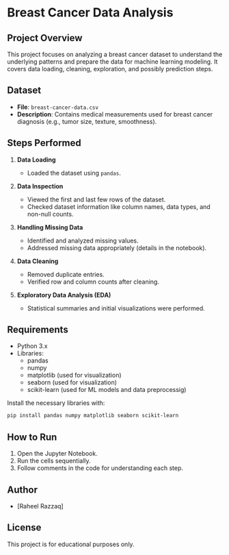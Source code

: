 # Breast Cancer Data Analysis

## Project Overview
This project focuses on analyzing a breast cancer dataset to understand the underlying patterns and prepare the data for machine learning modeling. It covers data loading, cleaning, exploration, and possibly prediction steps.

## Dataset
- **File**: `breast-cancer-data.csv`
- **Description**: Contains medical measurements used for breast cancer diagnosis (e.g., tumor size, texture, smoothness).
  
## Steps Performed
1. **Data Loading**  
   - Loaded the dataset using `pandas`.

2. **Data Inspection**
   - Viewed the first and last few rows of the dataset.
   - Checked dataset information like column names, data types, and non-null counts.
   
3. **Handling Missing Data**
   - Identified and analyzed missing values.
   - Addressed missing data appropriately (details in the notebook).

4. **Data Cleaning**
   - Removed duplicate entries.
   - Verified row and column counts after cleaning.

5. **Exploratory Data Analysis (EDA)**
   - Statistical summaries and initial visualizations were performed.

## Requirements
- Python 3.x
- Libraries:
  - pandas
  - numpy
  - matplotlib (used for visualization)
  - seaborn (used for visualization)
  - scikit-learn (used for ML models and data preprocessig)

Install the necessary libraries with:
```bash
pip install pandas numpy matplotlib seaborn scikit-learn
```

## How to Run
1. Open the Jupyter Notebook.
2. Run the cells sequentially.
3. Follow comments in the code for understanding each step.

## Author
- [Raheel Razzaq]

## License
This project is for educational purposes only.
